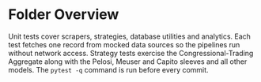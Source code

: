 # Folder Overview

Unit tests cover scrapers, strategies, database utilities and analytics. Each
test fetches one record from mocked data sources so the pipelines run without
network access. Strategy tests exercise the Congressional-Trading Aggregate
along with the Pelosi, Meuser and Capito sleeves and all other models. The
`pytest -q` command is run before every commit.
